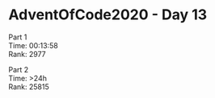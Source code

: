 # AdventOfCode2020 - Day 13  
  
Part 1    
Time: 00:13:58  
Rank: 2977

Part 2  
Time: >24h  
Rank: 25815